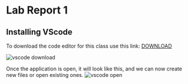# Lab Report 1

## Installing VScode
To download the code editor for this class use this link: [DOWNLOAD](https://code.visualstudio.com/)


![vscode download](https://user-images.githubusercontent.com/97620200/149451131-ebc4dc7c-8de0-4f50-b225-6d875dac440d.jpgs=200)

Once the application is open, it will look like this, and we can now create new files or open existing ones.
![vscode open](https://user-images.githubusercontent.com/97620200/149451427-65845644-fb69-4e7a-a422-5d862243bed0.jpg)
